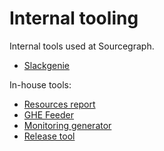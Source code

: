 # Internal tooling

Internal tools used at Sourcegraph.

- [Slackgenie](./slackgenie.md)

In-house tools:

- [Resources report](./resources_report.md)
- [GHE Feeder](./ghe_feeder.md)
- [Monitoring generator](https://docs.sourcegraph.com/dev/background-information/observability/monitoring-generator)
- [Release tool](./release.md)
